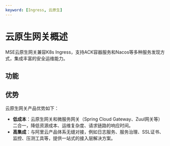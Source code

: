 ```yaml
---
keyword: [Ingress, 云原生]
---
```


# 云原生网关概述

MSE云原生网关兼容K8s Ingress，支持ACK容器服务和Nacos等多种服务发现方式，集成丰富的安全运维能力。

## 功能



## 优势

云原生网关产品优势如下：

-   **低成本**：云原生网关和微服务网关（Spring Cloud Gateway、Zuul网关等）二合一，降低资源成本、运维复杂度、请求链路的响应时间。
-   **高集成**：与阿里云产品体系无缝对接，例如日志服务、服务治理、SSL证书、监控、压测工具等，提供一站式的接入层解决方案。

